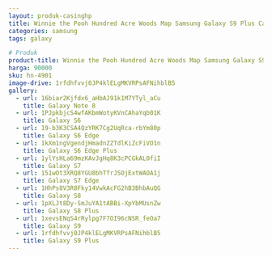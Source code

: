 ```yaml
---
layout: produk-casinghp
title: Winnie the Pooh Hundred Acre Woods Map Samsung Galaxy S9 Plus Case
categories: samsung
tags: galaxy

# Produk
product-title: Winnie the Pooh Hundred Acre Woods Map Samsung Galaxy S9 Plus Case
harga: 90000
sku: hn-4901
image-drive: 1rfdhfvvj0JP4klELgMKVRPsAFNihblB5
gallery:
  - url: 16biar2Kjfdx6_aHbAJ91k1M7YTyl_aCu
    title: Galaxy Note 8
  - url: 1PJpkbjcS4wfAKbmWotyKVnCAhaYqb01K
    title: Galaxy S6
  - url: 19-b3K3CSA4QzYRK7Cg2UqRca-rbYm80p
    title: Galaxy S6 Edge
  - url: 1kXm1ngVgendjHmadnZZTdlKiZcFiVO1n
    title: Galaxy S6 Edge Plus
  - url: 1ylYsHLa69mzKAvJgHq8K3cPCGkAL0fiI
    title: Galaxy S7
  - url: 151wOt3XRQ8YGU8bhTfrJSOjExtWAOA1j
    title: Galaxy S7 Edge
  - url: 1HhPs8V3R8Fky14VwkAcFG2hB3BhbAuQG
    title: Galaxy S8
  - url: 1pXLJt8Dy-SmJuYA1tABBi-XpYbMUsnZw
    title: Galaxy S8 Plus
  - url: 1xevsENqS4rRylpg7F7OI96cNSR_feOa7
    title: Galaxy S9
  - url: 1rfdhfvvj0JP4klELgMKVRPsAFNihblB5
    title: Galaxy S9 Plus
---
```

